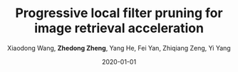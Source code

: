 ---
title: "Progressive local filter pruning for image retrieval acceleration"
collection: publications
permalink: /publication/2020-01-01-Progressive-local-filter-pruning-for-image-retrieval-acceleration
date: 2020-01-01
doi: 
venue: 'arXiv preprint arXiv:2001.08878'
author: 'Xiaodong Wang,  <strong>Zhedong Zheng</strong>,  Yang He,  Fei Yan,  Zhiqiang Zeng,  Yi Yang'
citation: ' Xiaodong Wang,  Zhedong Zheng,  Yang He,  Fei Yan,  Zhiqiang Zeng,  Yi Yang, &quot;Progressive local filter pruning for image retrieval acceleration.&quot; arXiv preprint arXiv:2001.08878, 2020.'
pub_year: '2020'
bib: >
    ```bib
    @article{wang2020progressive,  <br\>    author = "Wang, Xiaodong and Zheng, Zhedong and He, Yang and Yan, Fei and Zeng, Zhiqiang and Yang, Yi",  <br\>    title = "Progressive local filter pruning for image retrieval acceleration",  <br\>    journal = "arXiv preprint arXiv:2001.08878",  <br\>    year = "2020"
    }
    ```

---